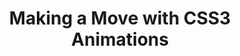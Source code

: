 ---
title: Making a Move with CSS3 Animations
authors:
- chris-mills
intro: 'CSS animations allow us to animate our web content, by declaring property values at different keyframes, and then applying the animations you’ve declared to the elements you want to animate. And what’s more is that they’re available in Opera 12+! In this article, we’ll walk you through the basics and look at some examples along the way.'
layout: article
---